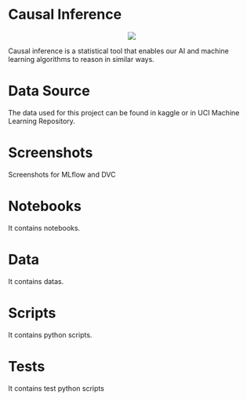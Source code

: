 # Causal Inference

<p align="center">
    <img src="https://www.sciencedirect.com/science/article/pii/S2095809919305235.png">
</p>

Causal inference is a statistical tool that enables our AI and machine learning algorithms to reason in similar ways.

# Data Source

The data used for this project can be found in kaggle or in UCI Machine Learning Repository.

# Screenshots

Screenshots for MLflow and DVC

# Notebooks

It contains notebooks.

# Data

It contains datas.

# Scripts

It contains python scripts.

# Tests

It contains test python scripts

